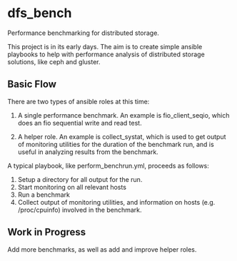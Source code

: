 # dfs_bench
Performance benchmarking for distributed storage.

This project is in its early days. The aim is to create simple ansible playbooks to help with performance analysis of distributed storage solutions, like ceph and gluster.

## Basic Flow

There are two types of ansible roles at this time:

1. A single performance benchmark. An example is fio_client_seqio, which does an fio sequential write and read test.

1. A helper role. An example is collect_systat, which is used to get output of monitoring utilities for the duration of the benchmark run, and is useful in analyzing results from the benchmark.

A typical playbook, like perform_benchrun.yml, proceeds as follows:

1. Setup a directory for all output for the run.
1. Start monitoring on all relevant hosts
1. Run a benchmark
1. Collect output of monitoring utilities, and information on hosts (e.g. /proc/cpuinfo) involved in the benchmark.

## Work in Progress 

Add more benchmarks, as well as add and improve helper roles.

